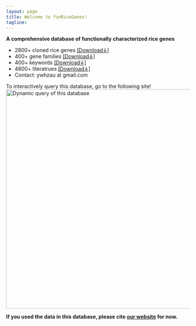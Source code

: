 ```yaml
---
layout: page
title: Welcome to funRiceGenes!
tagline: 
---
```


__A comprehensive database of functionally characterized rice genes__


* 2800+ cloned rice genes [[Download↓]](https://funricegenes.github.io/geneInfo.table.txt)  
* 400+ gene families [[Download↓]](https://funricegenes.github.io/famInfo.table.txt)  
* 400+ keywords [[Download↓]](https://funricegenes.github.io/geneKeyword.table.txt)  
* 4800+ literatrues [[Download↓]](https://funricegenes.github.io/reference.table.txt)  
* Contact: ywhzau at gmail.com   

To interactively query this database, go to the following site!  
[<img src="https://funricegenes.github.io/images/shiny.png" alt="Dynamic query of this database"  style="width: 600px;"/>](http://funricegenes.ncpgr.cn)   


__If you used the data in this database, please cite [our website](https://funricegenes.github.io/) for now.__
